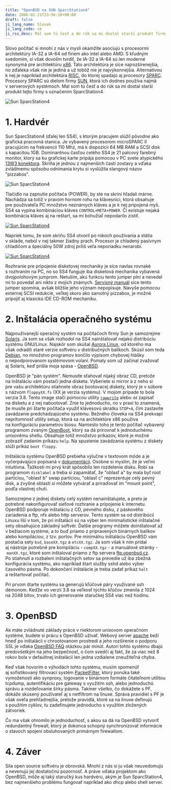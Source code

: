 ```yaml
---
title: "OpenBSD na SUN SparcStation4"
date: 2006-02-21T23:56:10+00:00
draft: false
ji_lang_name: Slovak
ji_lang_code: sk
ji_rss_desc: Mal som tú česť a do rúk sa mi dostal starší produkt firmy SUN s označením SparcStation4.
---
```


Slovo počítač si mnohí z nás v mysli okamžite asociujú s procesormi architektúry IA-32 a IA-64 od firiem ako intel alebo AMD. 
S kľudným svedomím, si však dovolím tvrdiť, že IA-32 a IA-64 sú len moderné synonymá pre architektúru [x86][1]. 
Táto architektúra je síce najrozšírenejšia, no zďaleka však nie je jediná a už tobôž nie je najvýkonnejšia. 
Alternatívou k nej je napríklad architektúra [RISC][2], do ktorej spadajú aj procesory [SPARC][3]. 
Procesory SPARC sú dielom firmy [SUN][4], ktorá ich dodnes používa najmä v serverových systémoch. 
Mal som tú česť a do rúk sa mi dostal starší produkt tejto firmy s označením SparcStation4.

![Sun SparcStation4](sun1.jpg)

# 1. Hardvér

Sun SparcStation4 (ďalej len SS4), s ktorým pracujem slúžil pôvodne ako grafická pracovná stanica. 
Je vybavený procesorom microSPARC II pracujúcim na frekvencii 110 Mhz, má k dispozícii 64 MB RAM a SCSI disk s kapacitou 1GB. 
Dominantnou časťou celého SS4 je 21 palcový farebný monitor, ktorý sa ku grafickej karte pripája pomocou v PC svete atypického [13W3 konektora][5]. 
Skriňa je jednou z najmenších častí zostavy a vďaka zvláštnemu spôsobu odnímania krytu si vyslúžila slangový názov "pizzabox".

![Sun SparcStation4](sun2.jpg)

Tlačidlo na zapnutie počítača (POWER), by ste na skrini hľadali márne. 
Nachádza sa totiž v pravom hornom rohu na klávesnici, ktorá obsahuje pre používateľa PC množstvo neznámych kláves a je k nej pripojená myš. 
SS4 sa vypína kombináciou kláves `CONTROL+META+POWER`. 
Či existuje nejaká kombinácia kláves aj na reštart, sa mi bohužiaľ nepodarilo zistiť.

[![Sun SparcStation4](sun4.jpg)][6]

Napriek tomu, že som skriňu SS4 otvoril po rokoch používania a státia v sklade, nebol v nej takmer žiadny prach. 
Procesor je chladený pasívnym chladičom a špeciálny 50W zdroj príliš veľa neporiadku nenarobí.

[![Sun SparcStation4](sun3.jpg)][7]

Rozhranie pre pripojenie disketovej mechaniky je síce navlas rovnaké s rozhraním na PC, no so SS4 funguje iba disketová mechanika vybavená dvojpolohovým jumprom. 
Netuším, akú funkciu tento jumper plní a nevedel mi to povedať ani nikto z mojich známych. 
[Servisný manuál][8] síce tento jumper spomína, avšak bližšie jeho význam nepopisuje. 
Navyše pomocou externej SCSI redukcie, veľkej skoro ako samotný pizzabox, je možné pripojiť aj klasickú IDE CD-ROM mechaniku.

# 2. Inštalácia operačného systému

Najpoužívanejší operačný systém na počítačoch firmy Sun je samozrejme [Solaris][9]. 
Ja som sa však rozhodol na SS4 nainštalovať nejakú distribúciu systému GNU/Linux. 
Najskôr som skúšal [Aurora Linux][10], od ktorého ma však odradili staré verzie softvéru v distribučných balíkoch. 
Skúsil som teda [Debian][11], no množstvo programov končilo výpisom chybovej hlášky o nepodporovanom systémovom volaní. 
Pomaly som už začínal zvažovať aj Solaris, keď prišla moja spása - [OpenBSD][12].

OpenBSD je "pán systém". 
Nemusíte sťahovať nijaký obraz CD, pretože na inštaláciu vám postačí jedna disketa. 
Vyberiete si mirror a z neho si pre vašu architektúru stiahnete obraz bootovacej diskety, ktorý je v súbore s názvom `floppyXX.fs` (XX je verzia systému). 
V mojom prípade to bola verzia 3.8. 
Tento image stačí pomocou utility [`rawwrite`][13] alebo `dd` zapísať na disketu a z nej nabootovať. 
Znie to jednoducho, no v praxi to znamená, že musíte pri štarte počítača využiť klávesovú skratku `STOP+A`, čím zastavíte zavádzanie predchádzajúceho systému. 
Bežného človeka na SS4 prekvapí neprítomnosť utility setup, ktorá sa na architektúre x86 používa na konfiguráciu parametrov biosu. 
Namiesto toho je tento počítač vybavený programom zvaným [OpenBoot][14], ktorý sa dá prirovnať k jednoduchému unixovému shellu. 
Obsahuje totiž množstvo príkazov, ktoré je možné zobraziť zadaním príkazu `help`. 
Na spustenie zavádzania systému z diskety slúži príkaz `boot floppy`.

Inštalácia systému OpenBSD prebieha výlučne v textovom móde a je vyčerpávajúco popísaná v [dokumentácii][15]. 
Osobne si myslím, že je veľmi intuitívna. 
Ťažkosti mi prvý krát spôsobilo len rozdelenie disku. 
Robí sa programom `disklabel` a treba si zapamätať, že "oblasť a" by mala byť root partíciou, "oblasť b" swap partíciou, "oblasť c" reprezentuje celý pevný disk, a zvyšné oblasti si môžete vytvárať a priraďovať im "mount point", podľa vlastnej chuti.

Samozrejme z jednej diskety celý systém nenainštalujete, a preto je potrebné nakonfigurovať sieťové rozhranie a pripojenie k internetu. 
OpenBSD podporuje inštaláciu z CD, pevného disku, z páskového zariadenia a ftp, nfs alebo http serverov. 
Tento systém sa od distribúcií Linuxu líši v tom, že pri inštalácii sú na výber len minimalistické inštalačné sety obsahujúce základný softvér. 
Ďalšie programy môžete doinštalovať až v bežiacom systéme, a to buď priamo z pripravených binárnych balíkov alebo kompiláciou, z tzv. portov. 
Pre minimálnu inštaláciu OpenBSD vám postačia sety `bsd`, `baseXX.tgz` a `etcXX.tgz`. 
Ja som však k nim pridal aj nástroje potrebné pre kompiláciu - `compXX.tgz` - a manuálové stránky - `manXX.tgz`, ktoré som inštaloval priamo z ftp servera [ftp.openbsd.cz][16]. 
Po stiahnutí a rozbalení inštalačných setov sa prevedie už iba zbežná konfigurácia systému, ako napríklad štart služby sshd alebo výber časového pásma. 
Po dokončení inštalácie je treba zadať príkaz `halt` a reštartovať počítač.

Pri prvom štarte systému sa generujú kľúčové páry využívané ssh démonom. 
Keďže vo verzii 3.8 sa veľkosť týchto kľúčov zmenila z 1024 na 2048 bitov, trvalo ich generovanie staručkej SS4 viac než hodinu.

# 3. OpenBSD

Ak máte zvládnuté základy práce v niektorom unixovom operačnom systéme, budete si prácu s OpenBSD užívať. 
Webový server [apache][17] beží hneď po inštalácii v chrootovanom prostredí a jeho rozšírenie o podporu SSL je vďaka [OpenBSD FAQ][18] otázkou pár minút. 
Autori tohto systému dbajú predovšetkým na jeho bezpečnosť, o čom svedčí aj fakt, že za viac než 8 rokov bola v defaultnej inštalácii len jedna vzdialene zneužiteľná chyba.

Keď však hovorím o výhodách tohto systému, musím spomenúť aj sofistikovaný filtrovací systém [PacketFilter][19], ktorý ponúka také vymoženosti ako synproxy, logovanie v binárnom formáte čitateľnom utilitou tcpdump, autentifikáciu pre gateway s využitím ssh, alebo jednoduchú správu a rozdeľovanie šírky pásma. 
Takmer všetko, čo dokážete s PF, dokáže skúsený používateľ aj s netfiltrom na linuxe. 
Správa pravidiel s PF je však oveľa prehľadnejšia, pretože pravidlá, ktoré sa na linuxe definujú s použitím cyklov, tu zadefinujete jednoducho s využitím zložených zátvoriek.

Čo ma však ohromilo je jednoduchosť, s akou sa dá na OpenBSD vytvoriť redundantný firewall, ktorý je dokonca schopný synchronizovať informácie o stavoch spojení obsluhovaných primárnym firewallom.

# 4. Záver

Sila open source softvéru je obrovská. 
Mnohí z nás si ju však neuvedomujú a nevenujú jej dostatočnú pozornosť. 
A práve vďaka projektom ako OpenBSD, môže aj taký staručký kus hardvéru, akým je Sun SparcStation4, bez najmenšieho problému fungovať napríklad ako dhcp alebo shell server.

[1]: https://en.wikipedia.org/wiki/X86
[2]: https://en.wikipedia.org/wiki/RISC
[3]: https://en.wikipedia.org/wiki/SPARC
[4]: http://www.sun.com
[5]: https://en.wikipedia.org/wiki/13W3
[6]: sun4-big.jpg
[7]: sun3-big.jpg
[8]: sun-ss4-manual.pdf
[9]: https://en.wikipedia.org/wiki/Solaris_(operating_system)
[10]: http://auroralinux.org/
[11]: https://www.debian.org/
[12]: https://www.openbsd.org/
[13]: http://uranus.it.swin.edu.au/~jn/linux/rawwrite.htm
[14]: https://en.wikipedia.org/wiki/Open_Firmware
[15]: https://www.openbsd.org/faq/faq4.html
[16]: ftp://ftp.openbsd.cz
[17]: https://httpd.apache.org/
[18]: https://www.openbsd.org/faq/index.html
[19]: https://www.openbsd.org/faq/pf/